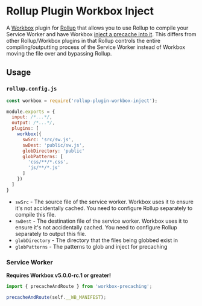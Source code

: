 # Rollup Plugin Workbox Inject

A [Workbox](https://developers.google.com/web/tools/workbox) plugin for [Rollup](https://rollupjs.org/guide/en/) that allows you to use Rollup to compile your Service Worker and have Workbox [inject a precache into it](https://developers.google.com/web/tools/workbox/guides/precache-files/cli). This differs from other Rollup/Workbox plugins in that Rollup controls the entire compiling/outputting process of the Service Worker instead of Workbox moving the file over and bypassing Rollup.

## Usage

### `rollup.config.js`

```js
const workbox = require('rollup-plugin-workbox-inject');

module.exports = {
  input: /*...*/,
  output: /*...*/,
  plugins: [
    workbox({
      swSrc: 'src/sw.js',
      swDest: 'public/sw.js',
      globDirectory: 'public'
      globPatterns: [
        'css/**/*.css',
        'js/**/*.js'
      ]
    })
  ]
}
```

- `swSrc` - The source file of the service worker. Workbox uses it to ensure it's not accidentally cached. You need to configure Rollup separately to compile this file.
- `swDest` - The destination file of the service worker. Workbox uses it to ensure it's not accidentally cached. You need to configure Rollup separately to output this file.
- `globDirectory` - The directory that the files being globbed exist in
- `globPatterns` - The patterns to glob and inject for precaching

### Service Worker

**Requires Workbox v5.0.0-rc.1 or greater!**

```js
import { precacheAndRoute } from 'workbox-precaching';

precacheAndRoute(self.__WB_MANIFEST);
```
